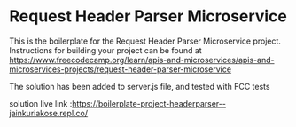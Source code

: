 # Request Header Parser Microservice

This is the boilerplate for the Request Header Parser Microservice project. Instructions for building your project can be found at https://www.freecodecamp.org/learn/apis-and-microservices/apis-and-microservices-projects/request-header-parser-microservice


The solution has been added to server.js file, and tested with FCC tests 

solution live link :https://boilerplate-project-headerparser--jainkuriakose.repl.co/

